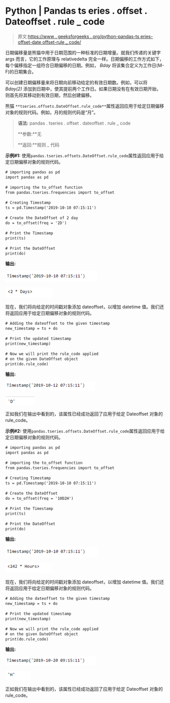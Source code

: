 # Python | Pandas ts eries . offset . Dateoffset . rule _ code

> 原文:[https://www . geeksforgeeks . org/python-pandas-ts eries-offset-date offset-rule _ code/](https://www.geeksforgeeks.org/python-pandas-tseries-offsets-dateoffset-rule_code/)

日期偏移量是熊猫中用于日期范围的一种标准的日期增量。就我们传递的关键字 args 而言，它的工作原理与 relativedelta 完全一样。日期偏移的工作方式如下，每个偏移指定一组符合日期偏移的日期。例如， *Bday* 将该集合定义为工作日(M-F)的日期集合。

可以创建日期偏移量来将日期向前移动给定的有效日期数。例如，可以将 *Bday(2)* 添加到日期中，使其提前两个工作日。如果日期没有在有效日期开始，则首先将其移动到有效日期，然后创建偏移。

熊猫 `**tseries.offsets.DateOffset.rule_code**`属性返回应用于给定日期偏移对象的规则代码。例如，月的规则代码是“月”。

> **语法:**
> pandas . tseries . offset . dateoffset . rule _ code
> 
> **参数:**无
> 
> **返回:**规则 _ 代码

**示例#1:** 使用`pandas.tseries.offsets.DateOffset.rule_code`属性返回应用于给定日期偏移对象的规则代码。

```
# importing pandas as pd
import pandas as pd

# importing the to_offset function
from pandas.tseries.frequencies import to_offset

# Creating Timestamp
ts = pd.Timestamp('2019-10-10 07:15:11')

# Create the DateOffset of 2 day
do = to_offset(freq = '2D')

# Print the Timestamp
print(ts)

# Print the DateOffset
print(do)
```

**输出:**

![](img/31fa9e80203f8bb21b39d4385472bd28.png)

![](img/641db2d690673a06debc51be5e69a4aa.png)

现在，我们将向给定的时间戳对象添加 dateoffset，以增加 datetime 值。我们还将返回应用于给定日期偏移对象的规则代码。

```
# Adding the dateoffset to the given timestamp
new_timestamp = ts + do

# Print the updated timestamp
print(new_timestamp)

# Now we will print the rule_code applied
# on the given DateOffset object
print(do.rule_code)
```

**输出:**

![](img/245c467c7299064278ddbe002c2f1fc9.png)

![](img/b09dc107329923b3b1fe47898a12c78e.png)

正如我们在输出中看到的，该属性已经成功返回了应用于给定 Dateoffset 对象的 rule_code。

**示例#2:** 使用`pandas.tseries.offsets.DateOffset.rule_code`属性返回应用于给定日期偏移对象的规则代码。

```
# importing pandas as pd
import pandas as pd

# importing the to_offset function
from pandas.tseries.frequencies import to_offset

# Creating Timestamp
ts = pd.Timestamp('2019-10-10 07:15:11')

# Create the DateOffset
do = to_offset(freq = '10D2H')

# Print the Timestamp
print(ts)

# Print the DateOffset
print(do)
```

**输出:**

![](img/31fa9e80203f8bb21b39d4385472bd28.png)

![](img/4219c63f4fbfe0cc5086f9ee784635d7.png)

现在，我们将向给定的时间戳对象添加 dateoffset，以增加 datetime 值。我们还将返回应用于给定日期偏移对象的规则代码。

```
# Adding the dateoffset to the given timestamp
new_timestamp = ts + do

# Print the updated timestamp
print(new_timestamp)

# Now we will print the rule_code applied
# on the given DateOffset object
print(do.rule_code)
```

**输出:**

![](img/c88d2610c30e211cd40048e79386c646.png)

![](img/fd3b157b85f35d5be6ae1f95ff66af32.png)

正如我们在输出中看到的，该属性已经成功返回了应用于给定 Dateoffset 对象的 rule_code。